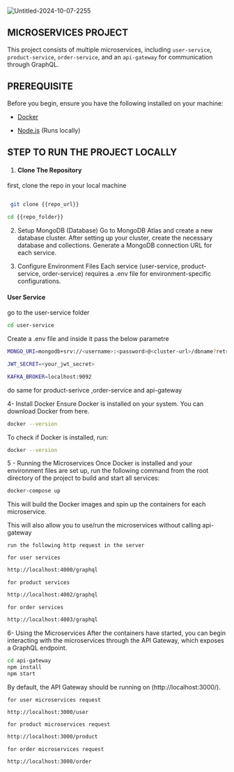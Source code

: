 ![Untitled-2024-10-07-2255](https://github.com/user-attachments/assets/21f81c0d-c552-47f8-9e03-df68bf736281)


## MICROSERVICES PROJECT

This project consists of multiple microservices, including ``user-service``, ``product-service``, ``order-service``, and an ``api-gateway`` for communication through GraphQL.

## PREREQUISITE

Before you begin, ensure you have the following installed on your machine:

- [Docker](https://www.docker.com/get-started/)

- [Node.js](https://nodejs.org/en) (Runs locally)

## STEP TO RUN THE PROJECT LOCALLY

1. #### Clone The Repository

first, clone the repo in your local machine

``` bash

 git clone {{repo_url}}

cd {{repo_folder}}

```

2. Setup MongoDB (Database) Go to MongoDB Atlas and create a new database cluster. After setting up your cluster, create the necessary database and collections. Generate a MongoDB connection URL for each service.

3. Configure Environment Files Each service (user-service, product-service, order-service) requires a .env file for environment-specific configurations.

#### User Service

go to the user-service folder

```` bash
cd user-service
````

Create a .env file and inside it pass the below parametre

```` bash
MONGO_URI=mongodb+srv://<username>:<password>@<cluster-url>/dbname?retryWrites=true&w=majority

JWT_SECRET=<your_jwt_secret>

KAFKA_BROKER=localhost:9092
````

do same for product-serivce ,order-service and api-gateway

4- Install Docker Ensure Docker is installed on your system. You can download Docker from here.

```` bash
docker --version
````

To check if Docker is installed, run:

```` bash
docker --version
````
   
5 -  Running the Microservices Once Docker is installed and your environment files are set up, run the following command from the root directory of the project to build and start all services:

```` bash
docker-compose up
````

This will build the Docker images and spin up the containers for each microservice.

This will also allow you to use/run the microservices without calling api-gateway

`` run the following http request in the server ``

``for user services``
```` bash
http://localhost:4000/graphql
````

`` for product services ``
```` bash
http://localhost:4002/graphql
````

`` for order services ``
```` bash
http://localhost:4003/graphql
````



6- Using the Microservices After the containers have started, you can begin interacting with the microservices through the API Gateway, which exposes a GraphQL endpoint.
```` bash
cd api-gateway
npm install
npm start
````

By default, the API Gateway should be running on (http://localhost:3000/).

`` for user microservices request ``

```` bash
http://localhost:3000/user
````

`` for product microservices request ``

```` bash
http://localhost:3000/product
````

`` for order microservices request ``

```` bash
http://localhost:3000/order
````
